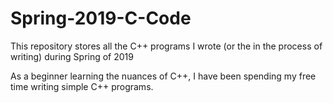 # Spring-2019-C-Code
This repository stores all the C++ programs I wrote (or the in the process of writing) during Spring of 2019

As a beginner learning the nuances of C++, I have been spending my free time writing simple C++ programs.

